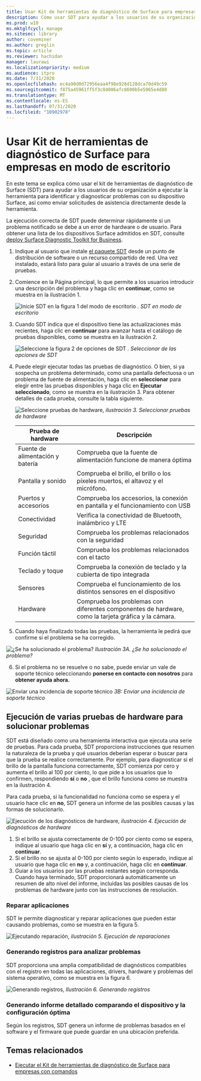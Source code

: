 ```yaml
---
title: Usar Kit de herramientas de diagnóstico de Surface para empresas en modo de escritorio
description: Cómo usar SDT para ayudar a los usuarios de su organización a ejecutar la herramienta para identificar y diagnosticar problemas con el dispositivo Surface, así como enviar solicitudes de asistencia directamente desde la herramienta.
ms.prod: w10
ms.mktglfcycl: manage
ms.sitesec: library
author: coveminer
ms.author: greglin
ms.topic: article
ms.reviewer: hachidan
manager: laurawi
ms.localizationpriority: medium
ms.audience: itpro
ms.date: 7/31/2020
ms.openlocfilehash: ec4a90d0d72956eaa4f98e928d128dca70d49c59
ms.sourcegitcommit: f875a45961ff5f3c04006afc8690b5e5965e4d80
ms.translationtype: MT
ms.contentlocale: es-ES
ms.lasthandoff: 07/31/2020
ms.locfileid: "10902978"
---
```

# Usar Kit de herramientas de diagnóstico de Surface para empresas en modo de escritorio

En este tema se explica cómo usar el kit de herramientas de diagnóstico de Surface (SDT) para ayudar a los usuarios de su organización a ejecutar la herramienta para identificar y diagnosticar problemas con su dispositivo Surface, así como enviar solicitudes de asistencia directamente desde la herramienta. 

La ejecución correcta de SDT puede determinar rápidamente si un problema notificado se debe a un error de hardware o de usuario. Para obtener una lista de los dispositivos Surface admitidos en SDT, consulte [deploy Surface Diagnostic Toolkit for Business](surface-diagnostic-toolkit-business.md).


1. Indique al usuario que instale [el paquete SDT](surface-diagnostic-toolkit-business.md#create-custom-sdt) desde un punto de distribución de software o un recurso compartido de red. Una vez instalado, estará listo para guiar al usuario a través de una serie de pruebas. 

2. Comience en la Página principal, lo que permite a los usuarios introducir una descripción del problema y haga clic en **continuar**, como se muestra en la ilustración 1.

    ![Inicie SDT en la figura 1 del modo de escritorio ](images/sdt-desk-1.png)
 *. SDT en modo de escritorio*

3. Cuando SDT indica que el dispositivo tiene las actualizaciones más recientes, haga clic en **continuar** para avanzar hasta el catálogo de pruebas disponibles, como se muestra en la ilustración 2.

    ![Seleccione la figura 2 de opciones de SDT ](images/sdt1.png)
 *. Seleccionar de las opciones de SDT*

4. Puede elegir ejecutar todas las pruebas de diagnóstico. O bien, si ya sospecha un problema determinado, como una pantalla defectuosa o un problema de fuente de alimentación, haga clic en **seleccionar** para elegir entre las pruebas disponibles y haga clic en **Ejecutar seleccionado**, como se muestra en la ilustración 3. Para obtener detalles de cada prueba, consulte la tabla siguiente. 

    ![Seleccione pruebas de hardware, ](images/sdt2.png)
 *ilustración 3. Seleccionar pruebas de hardware*

    Prueba de hardware | Descripción
    --- | ---
    Fuente de alimentación y batería |  Comprueba que la fuente de alimentación funcione de manera óptima
    Pantalla y sonido   | Comprueba el brillo, el brillo o los píxeles muertos, el altavoz y el micrófono.
    Puertos y accesorios   | Comprueba los accesorios, la conexión en pantalla y el funcionamiento con USB
    Conectividad |  Verifica la conectividad de Bluetooth, inalámbrico y LTE
    Seguridad    | Comprueba los problemas relacionados con la seguridad
    Función táctil   | Comprueba los problemas relacionados con el tacto
    Teclado y toque |    Comprueba la conexión de teclado y la cubierta de tipo integrada
    Sensores | Comprueba el funcionamiento de los distintos sensores en el dispositivo
    Hardware |  Comprueba los problemas con diferentes componentes de hardware, como la tarjeta gráfica y la cámara.

5. Cuando haya finalizado todas las pruebas, la herramienta le pedirá que confirme si el problema se ha corregido. 

 ![¿Se ha solucionado el problema? ](images/sdt3.png)
 *Ilustración 3A. ¿Se ha solucionado el problema?*

6. Si el problema no se resuelve o no sabe, puede enviar un vale de soporte técnico seleccionando **ponerse en contacto con nosotros** para **obtener ayuda ahora.**
 
 ![Enviar una incidencia de soporte técnico ](images/sdt4.png)
 *3B: Enviar una incidencia de soporte técnico*

<span id="multiple" />

## Ejecución de varias pruebas de hardware para solucionar problemas

SDT está diseñado como una herramienta interactiva que ejecuta una serie de pruebas. Para cada prueba, SDT proporciona instrucciones que resumen la naturaleza de la prueba y qué usuarios deberían esperar o buscar para que la prueba se realice correctamente. Por ejemplo, para diagnosticar si el brillo de la pantalla funciona correctamente, SDT comienza por cero y aumenta el brillo al 100 por ciento, lo que pide a los usuarios que lo confirmen, respondiendo **sí** o **no** , que el brillo funciona como se muestra en la ilustración 4. 

Para cada prueba, si la funcionalidad no funciona como se espera y el usuario hace clic en **no**, SDT genera un informe de las posibles causas y las formas de solucionarlo. 

![Ejecución de los diagnósticos de hardware, ](images/sdt-desk-4.png)
 *ilustración 4. Ejecución de diagnósticos de hardware*

1. Si el brillo se ajusta correctamente de 0-100 por ciento como se espera, indique al usuario que haga clic en **sí** y, a continuación, haga clic en **continuar**. 
2. Si el brillo no se ajusta al 0-100 por ciento según lo esperado, indique al usuario que haga clic en **no** y, a continuación, haga clic en **continuar**. 
3. Guiar a los usuarios por las pruebas restantes según corresponda. Cuando haya terminado, SDT proporcionará automáticamente un resumen de alto nivel del informe, incluidas las posibles causas de los problemas de hardware junto con las instrucciones de resolución.


### Reparar aplicaciones

SDT le permite diagnosticar y reparar aplicaciones que pueden estar causando problemas, como se muestra en la figura 5.

![Ejecutando reparación, ](images/sdt-desk-5.png)
 *ilustración 5. Ejecución de reparaciones*
<span id="logs" />

### Generando registros para analizar problemas 

SDT proporciona una amplia compatibilidad de diagnósticos compatibles con el registro en todas las aplicaciones, drivers, hardware y problemas del sistema operativo, como se muestra en la figura 6.

![Generando registros, ](images/sdt-desk-6.png)
 *Ilustración 6. Generando registros*

<span id="detailed-report" />

### Generando informe detallado comparando el dispositivo y la configuración óptima

Según los registros, SDT genera un informe de problemas basados en el software y el firmware que puede guardar en una ubicación preferida.

## Temas relacionados

- [Ejecutar el Kit de herramientas de diagnóstico de Surface para empresas con comandos](surface-diagnostic-toolkit-command-line.md)

